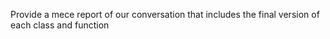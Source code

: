 Provide a mece report of our conversation that includes the final version of each class and function
